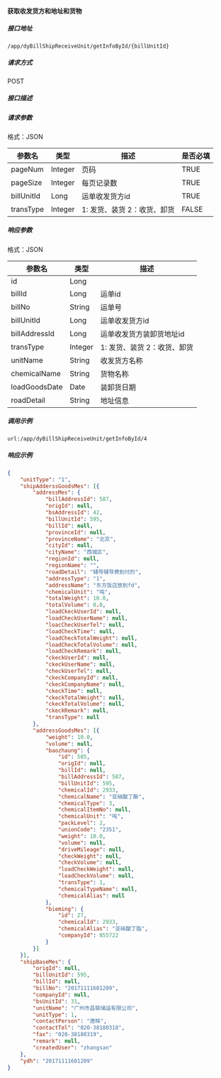 #### 获取收发货方和地址和货物

##### 接口地址
```
/app/dyBillShipReceiveUnit/getInfoById/{billUnitId}
```
##### 请求方式

POST

##### 接口描述

##### 请求参数

格式：JSON

| 参数名 | 类型 | 描述 | 是否必填 |
| --- | --- | --- | --- |
| pageNum | Integer | 页码 | TRUE |
| pageSize | Integer | 每页记录数 | TRUE |
| billUnitId | Long | 运单收发货方id | TRUE |
| transType | Integer | 1: 发货、装货 2：收货、卸货 |FALSE|

##### 响应参数

格式：JSON

| 参数名 | 类型 | 描述 |
| --- | --- | --- |
| id | Long |  |
| billId | Long | 运单id |
| billNo | String | 运单号 |
| billUnitId | Long | 运单收发货方id |
| billAddressId | Long | 运单收发货方装卸货地址id |
| transType | Integer | 1: 发货、装货 2：收货、卸货 |
| unitName | String | 收发货方名称 |
| chemicalName | String | 货物名称 |
| loadGoodsDate | Date | 装卸货日期 |
| roadDetail | String | 地址信息 |

##### 调用示例
```
url:/app/dyBillShipReceiveUnit/getInfoById/4
```

##### 响应示例
``` json
{
	"unitType": "1",
	"shipAdderssGoodsMes": [{
		"addressMes": {
			"billAddressId": 587,
			"origId": null,
			"bsAddressId": 42,
			"billUnitId": 595,
			"billId": null,
			"provinceId": null,
			"provinceName": "北京",
			"cityId": null,
			"cityName": "西城区",
			"regionId": null,
			"regionName": "",
			"roadDetail": "辅导辅导费到付的",
			"addressType": "1",
			"addressName": "东方饭店放到fd",
			"chemicalUnit": "吨",
			"totalWeight": 10.0,
			"totalVolume": 0.0,
			"loadCkeckUserId": null,
			"loadCheckUserName": null,
			"loacCheckUserTel": null,
			"loadCheckTime": null,
			"loadCheckTotalWeight": null,
			"loadCheckTotalVolume": null,
			"loadCheckRemark": null,
			"ckeckUserId": null,
			"ckeckUserName": null,
			"checkUserTel": null,
			"ckeckCompanyId": null,
			"ckeckCompanyName": null,
			"ckeckTime": null,
			"ckeckTotalWeight": null,
			"ckeckTotalVolume": null,
			"ckeckRemark": null,
			"transType": null
		},
		"addressGoodsMes": [{
			"weight": 10.0,
			"volume": null,
			"baozhaung": {
				"id": 585,
				"origId": null,
				"billId": null,
				"billAddressId": 587,
				"billUnitId": 595,
				"chemicalId": 2933,
				"chemicalName": "亚硝酸丁酯",
				"chemicalType": 3,
				"chemicalItemNo": null,
				"chemicalUnit": "吨",
				"packLevel": 2,
				"unionCode": "2351",
				"weight": 10.0,
				"volume": null,
				"driveMileage": null,
				"checkWeight": null,
				"checkVolume": null,
				"loadCheckWeight": null,
				"loadCheckVolume": null,
				"transType": 1,
				"chemicalTypeName": null,
				"chemicalAlias": null
			},
			"bieming": {
				"id": 27,
				"chemicalId": 2933,
				"chemicalAlias": "亚硝酸丁脂",
				"companyId": 855722
			}
		}]
	}],
	"shipBaseMes": {
		"origId": null,
		"billUnitId": 595,
		"billId": null,
		"billNo": "20171111601209",
		"companyId": null,
		"bsUnitId": 31,
		"unitName": "广州市昌联储运有限公司",
		"unitType": 1,
		"contactPerson": "唐辉",
		"contactTel": "020-38180318",
		"fax": "020-38180319",
		"remark": null,
		"createdUser": "zhangsan"
	},
	"ydh": "20171111601209"
}
```